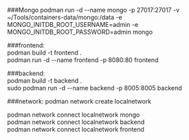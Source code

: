 
###Mongo
podman run -d --name mongo -p 27017:27017 -v ~/Tools/containers-data/mongo:/data -e MONGO_INITDB_ROOT_USERNAME=admin -e MONGO_INITDB_ROOT_PASSWORD=admin mongo  

###frontend:  
podman build -t frontend .  
podman run -d --name frontend -p 8080:80 frontend  

###backend:  
podman build -t backend .  
sudo podman run -d --name backend -p 8005:8005 backend  

###network:
podman network create localnetwork  

podman network connect localnetwork mongo   
podman network connect localnetwork backend  
podman network connect localnetwork frontend  

